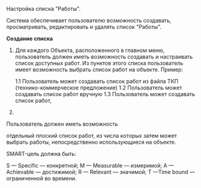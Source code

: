 Настройка списка "Работы". 

Система обеспечивает пользователю возможность создавать, просматривать, редактировать и удалять список "Работы".

**Создание списка**

1. Для каждого Объекта, расположенного в главном меню, пользователь должен иметь возможность создавать и настраивать список доступных работ.
   Из пунктов этого списка пользователь имеет возможность выбрать список работ на объекте. 
Пример:

    1.1 Пользователь может создавать список работ из файла ТКП (технико-коммерческое предложение)
    1.2 Пользователь может создавать список работ вручную
    1.3 Пользователь может создавать список работ, 

2. 
Пользователь должен иметь возможность 









отдельный плоский список работ, из числа которых затем может выбрать работы, непосредственно
использующиеся на объекте.






SMART-цель должна быть:

S — Specific — конкретной;
M — Measurable — измеримой;
A — Achievable — достижимой;
R — Relevant — значимой;
T —Time bound — ограниченной во времени.


